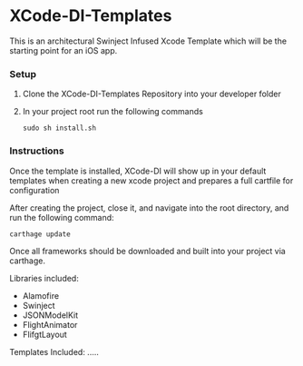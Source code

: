 # XCode-DI-Templates

This is an architectural Swinject Infused Xcode Template which will be the starting point for an iOS app.

### Setup

1. Clone the XCode-DI-Templates Repository into your developer folder
2. In your project root run the following commands

	```
	sudo sh install.sh
	```

### Instructions

Once the template is installed, XCode-DI will show up in your default templates when creating a new xcode project and prepares a full cartfile for configuration

After creating the project, close it, and navigate into the root directory, and run the following command:

```
carthage update
```

Once all frameworks should be downloaded and built into your project via carthage.

Libraries included:
* Alamofire
* Swinject
* JSONModelKit
* FlightAnimator
* FlifgtLayout

Templates Included:
.....
